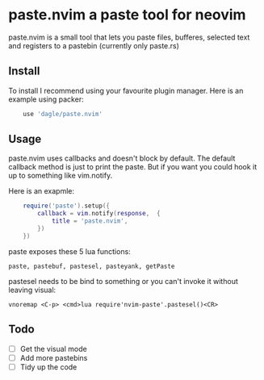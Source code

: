 # paste.nvim a paste tool for neovim
paste.nvim is a small tool that lets you paste files, bufferes, selected text and registers
to a pastebin (currently only paste.rs)

## Install
To install I recommend using your favourite plugin manager. Here is an example using packer:

```lua
	use 'dagle/paste.nvim'
```

## Usage
paste.nvim uses callbacks and doesn't block by default.
The default callback method is just to print the paste. But if you want you could hook it up 
to something like vim.notify.

Here is an exapmle:
```lua
	require('paste').setup({
		callback = vim.notify(response,  {
			title = 'paste.nvim',
		})
	})
```

paste exposes these 5 lua functions:

	paste, pastebuf, pastesel, pasteyank, getPaste

pastesel needs to be bind to something or you can't invoke it without leaving visual:
```vim
vnoremap <C-p> <cmd>lua require'nvim-paste'.pastesel()<CR>
```

## Todo
- [ ] Get the visual mode
- [ ] Add more pastebins
- [ ] Tidy up the code
